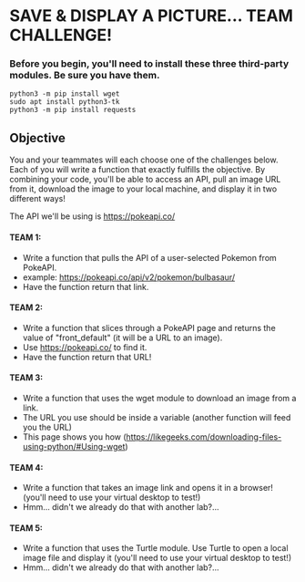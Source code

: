 # SAVE & DISPLAY A PICTURE... TEAM CHALLENGE!

### Before you begin, you'll need to install these three third-party modules. Be sure you have them.

    python3 -m pip install wget
    sudo apt install python3-tk
    python3 -m pip install requests

## Objective
You and your teammates will each choose one of the challenges below. Each of you will write a function that exactly fulfills the objective. By combining your code, you'll be able to access an API, pull an image URL from it, download the image to your local machine, and display it in two different ways!

The API we'll be using is https://pokeapi.co/

#### TEAM 1:
- Write a function that pulls the API of a user-selected Pokemon  from PokeAPI.
- example: https://pokeapi.co/api/v2/pokemon/bulbasaur/
- Have the function return that link.

#### TEAM 2:
- Write a function that slices through a PokeAPI page and returns the value of "front_default" (it will be a URL to an image).
- Use https://pokeapi.co/ to find it.
- Have the function return that URL!

#### TEAM 3:
- Write a function that uses the wget module to download an image from a link.
- The URL you use should be inside a variable (another function will feed you the URL)
- This page shows you how (https://likegeeks.com/downloading-files-using-python/#Using-wget)

#### TEAM 4:
- Write a function that takes an image link and opens it in a browser! (you'll need to use your virtual desktop to test!) 
- Hmm... didn't we already do that with another lab?...

#### TEAM 5:
- Write a function that uses the Turtle module. Use Turtle to open a local image file and display it (you'll need to use your virtual desktop to test!) 
- Hmm... didn't we already do that with another lab?...
